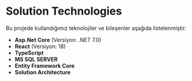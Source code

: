 # Solution Technologies

Bu projede kullandığımız teknolojiler ve bileşenler aşağıda listelenmiştir:

- **Asp.Net Core** (Versiyon: .NET 7.0)
- **React** (Versiyon: 18)
- **TypeScript**
- **MS SQL SERVER**
- **Entity Framework Core**
- **Solution Architecture**
